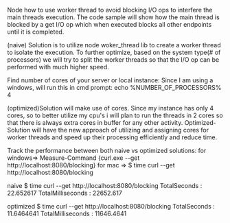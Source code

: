 <!-- @format -->

Node how to use worker thread to avoid blocking I/O ops to interfere the main threads execution.
The code sample will show how the main thread is blocked by a get I/O op which when executed blocks all other endpoints until it is completed.

(naive) Solution is to utilize node woker_thread lib to create a worker thread to isolate the execution.
To further optimize, based on the system type(# of processors) we will try to split the worker threads so that the I/O op can be performed with much higher speed.

Find number of cores of your server or local instance:
Since I am using a windows, will run this in cmd prompt:
echo %NUMBER_OF_PROCESSORS%
4

(optimized)Solution will make use of cores.
Since my instance has only 4 cores, so to better utilize my cpu's i will plan to run the threads in
2 cores so that there is always extra cores in buffer for any other activity.
Optimized-Solution will have the new approach of utilizing and assigning cores for worker threads and speed up their processing efficiently and reduce time.

Track the performance between both naive vs optimized solutions:
for windows=>
Measure-Command {curl.exe --get http://localhost:8080/blocking}
for mac =>
$ time curl --get http://localhost:8080/blocking

naive
$ time curl --get http://localhost:8080/blocking
TotalSeconds : 22.652617
TotalMilliseconds : 22652.617

optimized
$ time curl --get http://localhost:8080/blocking
TotalSeconds : 11.6464641
TotalMilliseconds : 11646.4641
